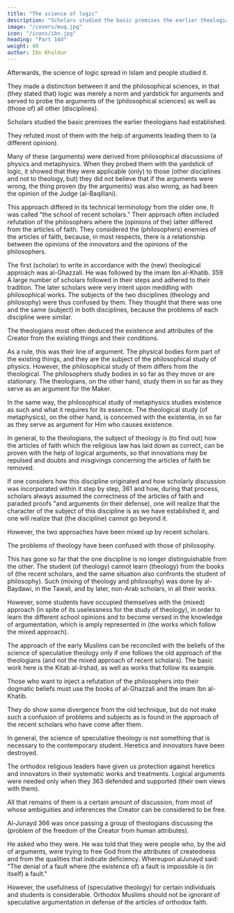 ```yaml
---
title: "The science of logic"
description: "Scholars studied the basic premises the earlier theologians had established"
image: "/covers/muq.jpg"
icon: "/icons/ibn.jpg"
heading: "Part 14d"
weight: 40
author: Ibn Khaldun
---
```



Afterwards, the science of logic spread in Islam and people studied it. 

They made a distinction between it and the philosophical sciences, in that (they stated that) logic was merely a norm and yardstick for arguments and served to probe the arguments of the (philosophical sciences) as well as (those of) all other (disciplines).

Scholars studied the basic premises the earlier theologians had established. 

They refuted most of them with the help of arguments leading them to
(a different opinion). 

Many of these (arguments) were derived from philosophical discussions of physics and metaphysics. When they probed them with the yardstick of logic, it showed that they were applicable (only) to those (other disciplines and
not to theology, but) they did not believe that if the arguments were wrong, the thing
proven (by the arguments) was also wrong, as had been the opinion of the Judge (al-Baqillani). 

This approach differed in its technical terminology from the older one. It was called "the school of recent scholars." Their approach often included refutation of the philosophers where the (opinions of the) latter differed from the articles of
faith. They considered the (philosophers) enemies of the articles of faith, because, in
most respects, there is a relationship between the opinions of the innovators and the
opinions of the philosophers.

The first (scholar) to write in accordance with the (new) theological approach was al-Ghazzali. He was followed by the imam Ibn al-Khatib. 359 A large number of
scholars followed in their steps and adhered to their tradition.
The later scholars were very intent upon meddling with philosophical works.
The subjects of the two disciplines (theology and philosophy) were thus confused by
them. They thought that there was one and the same (subject) in both disciplines,
because the problems of each discipline were similar. <!-- 360 -->

The theologians most often deduced the existence and attributes of the Creator from the existing things and their conditions. 

As a rule, this was their line of argument. The physical bodies form part of the existing things, and they are the subject of the philosophical study of physics. However, the philosophical study of them differs from the theological. The philosophers study bodies in so far as they move or are stationary. The theologians, on the other hand,
study them in so far as they serve as an argument for the Maker. 

In the same way, the philosophical study of metaphysics studies existence as such and what it requires
for its essence. The theological study (of metaphysics), on the other hand, is
concerned with the existentia, in so far as they serve as argument for Him who
causes existence. 

In general, to the theologians, the subject of theology is (to find out) how the articles of faith which the religious law has laid down as correct, can be proven with the help of logical arguments, so that innovations may be repulsed and doubts and misgivings concerning the articles of faith be removed.

If one considers how this discipline originated and how scholarly discussion was incorporated within it step by step, 361 and how, during that process, scholars always assumed the correctness of the articles of faith and paraded proofs "and
arguments (in their defense), one will realize that the character of the subject of this discipline is as we have established it, and one will realize that (the discipline) cannot go beyond it. 

However, the two approaches have been mixed up by recent scholars. 

The problems of theology have been confused with those of philosophy.

This has gone so far that the one discipline is no longer distinguishable from the other. The student (of theology) cannot learn (theology) from the books of (the recent scholars, and the same situation also confronts the student of philosophy).
Such (mixing of theology and philosophy) was done by al-Baydawi, in the Tawali, and by later, non-Arab scholars, in all their works.

However, some students have occupied themselves with the (mixed) approach (in spite of its uselessness for the
study of theology), in order to learn the different school opinions and to become versed in the knowledge of argumentation, which is amply represented in (the works which follow the mixed approach).

The approach of the early Muslims can be reconciled with the beliefs of the science of speculative theology only if one follows the old approach of the theologians (and not the mixed approach of recent scholars). The basic work here is
the Kitab al-Irshad, as well as works that follow its example. 

Those who want to inject a refutation of the philosophers into their dogmatic beliefs must use the books of al-Ghazzali and the imam <!-- 362 --> Ibn al-Khatib. 

They do show some divergence from the old technique, but do not make such a confusion of problems and subjects as is
found in the approach of the recent scholars who have come after them.

In general, the science of speculative theology is not something that is necessary to the contemporary student. Heretics
and innovators have been destroyed. 

The orthodox religious leaders have given us protection against heretics and innovators in their systematic works and treatments. Logical arguments were needed only when they 363 defended and supported (their
own views with them). 

All that remains of them <!-- 364 --> is a certain amount of discussion, from most of whose ambiguities and inferences the Creator can be considered to be free. <!-- 365 -->


Al-Junayd 366 was once passing a group of theologians discussing the (problem of the freedom of the Creator from human attributes). 

He asked who they were. He was told that they were people who, by the aid of arguments, were trying to free God from the attributes of createdness and from the qualities that indicate deficiency. Whereupon alJunayd said: "The denial of a fault where (the existence of) a fault is impossible is (in itself) a fault." <!-- 367 -->

However, the usefulness of (speculative theology) for certain individuals and students is considerable. Orthodox Muslims should not be ignorant of speculative argumentation in defense of the articles of orthodox faith.
